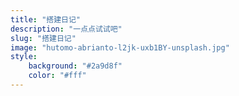```yaml
---
title: "搭建日记"
description: "一点点试试吧"
slug: "搭建日记"
image: "hutomo-abrianto-l2jk-uxb1BY-unsplash.jpg"
style:
    background: "#2a9d8f"
    color: "#fff"
---
```

